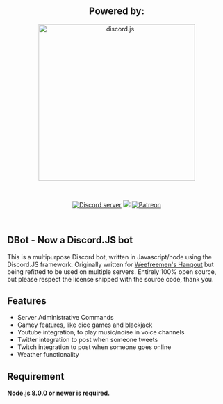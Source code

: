 <div align="center">
  <br />
  <h2>Powered by:</h2>
    <p>
        <a href="https://discord.js.org"><img src="https://discord.js.org/static/logo.svg" width="360" alt="discord.js" /></a>
    </p>
  <br />
  <p>
    <a href="https://discord.gg/NtgPXEE" title="DBot Discord Server"><img src="https://discordapp.com/api/guilds/431003390026186762/embed.png" alt="Discord server" /></a>
    <a href="https://david-dm.org/DaizNaew/discordJSBot" title="dependencies status"><img src="https://david-dm.org/DaizNaew/discordJSBot/status.svg"/></a>
    <a href="https://www.patreon.com/discordjs"><img src="https://img.shields.io/badge/donate-patreon-F96854.svg" alt="Patreon" /></a>
  </p>
  <br />
</div>

## DBot - Now a Discord.JS bot
This is a multipurpose Discord bot, written in Javascript/node using the Discord.JS framework.
Originally written for [Weefreemen's Hangout](https://discord.gg/0h21N51zP3tCMMrh) but being refitted to be used on multiple servers.
Entirely 100% open source, but please respect the license shipped with the source code, thank you.

## Features
- Server Administrative Commands
- Gamey features, like dice games and blackjack
- Youtube integration, to play music/noise in voice channels
- Twitter integration to post when someone tweets
- Twitch integration to post when someone goes online
- Weather functionality

## Requirement
**Node.js 8.0.0 or newer is required.**
